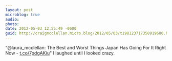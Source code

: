 ```yaml
---
layout: post
microblog: true
audio: 
photo: 
date: 2012-05-03 12:55:49 -0600
guid: http://craigmcclellan.micro.blog/2012/05/03/t198123717358919680.html
---
```

“@laura_mcclellan: The Best and Worst Things Japan Has Going For It Right Now - [t.co/7pdgAKiu](http://t.co/7pdgAKiu)" I laughed until I looked crazy.

